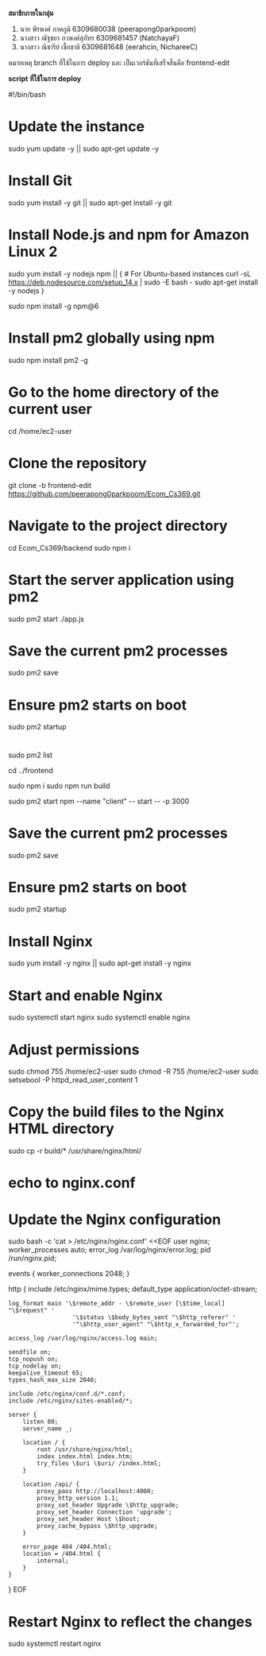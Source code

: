 **สมาชิกภายในกลุ่ม**
1. นาย พีรพงศ์ ภาคภูมิ 6309680038 (peerapong0parkpoom)
2. นางสาว ณัฐชยา ภวพงศ์สุภัทร 6309681457 (NatchayaF)
3. นางสาว ณิชารีย์ เชื้อชาติ 6309681648 (eerahcin, NichareeC)
   
หมายเหตุ branch ที่ใช้ในการ deploy และ เป็นเวอร์ชันที่เสร็จสิ้นคือ frontend-edit

**script ที่ใช้ในการ deploy**   

#!/bin/bash

# Update the instance
sudo yum update -y || sudo apt-get update -y

# Install Git
sudo yum install -y git || sudo apt-get install -y git

# Install Node.js and npm for Amazon Linux 2
sudo yum install -y nodejs npm || {
    # For Ubuntu-based instances
    curl -sL https://deb.nodesource.com/setup_14.x | sudo -E bash -
    sudo apt-get install -y nodejs
}

sudo npm install -g npm@6

# Install pm2 globally using npm
sudo npm install pm2 -g

# Go to the home directory of the current user
cd /home/ec2-user

# Clone the repository
git clone -b frontend-edit https://github.com/peerapong0parkpoom/Ecom_Cs369.git

# Navigate to the project directory
cd Ecom_Cs369/backend
sudo npm i

# Start the server application using pm2
sudo pm2 start ./app.js

# Save the current pm2 processes
sudo pm2 save

# Ensure pm2 starts on boot
sudo pm2 startup

# 
sudo pm2 list

cd ../frontend

sudo npm i
sudo npm run build

sudo pm2 start npm --name "client" -- start -- -p 3000

# Save the current pm2 processes
sudo pm2 save

# Ensure pm2 starts on boot
sudo pm2 startup

# Install Nginx
sudo yum install -y nginx || sudo apt-get install -y nginx

# Start and enable Nginx
sudo systemctl start nginx
sudo systemctl enable nginx

# Adjust permissions
sudo chmod 755 /home/ec2-user
sudo chmod -R 755 /home/ec2-user
sudo setsebool -P httpd_read_user_content 1

# Copy the build files to the Nginx HTML directory
sudo cp -r build/* /usr/share/nginx/html/

# echo to nginx.conf
# Update the Nginx configuration
sudo bash -c 'cat > /etc/nginx/nginx.conf' <<EOF
user nginx;
worker_processes auto;
error_log /var/log/nginx/error.log;
pid /run/nginx.pid;

events {
    worker_connections 2048;
}

http {
    include /etc/nginx/mime.types;
    default_type application/octet-stream;

    log_format main '\$remote_addr - \$remote_user [\$time_local] "\$request" '
                      '\$status \$body_bytes_sent "\$http_referer" '
                      '"\$http_user_agent" "\$http_x_forwarded_for"';

    access_log /var/log/nginx/access.log main;

    sendfile on;
    tcp_nopush on;
    tcp_nodelay on;
    keepalive_timeout 65;
    types_hash_max_size 2048;

    include /etc/nginx/conf.d/*.conf;
    include /etc/nginx/sites-enabled/*;

    server {
        listen 80;
        server_name _;

        location / {
            root /usr/share/nginx/html;
            index index.html index.htm;
            try_files \$uri \$uri/ /index.html;
        }

        location /api/ {
            proxy_pass http://localhost:4000;
            proxy_http_version 1.1;
            proxy_set_header Upgrade \$http_upgrade;
            proxy_set_header Connection 'upgrade';
            proxy_set_header Host \$host;
            proxy_cache_bypass \$http_upgrade;
        }

        error_page 404 /404.html;
        location = /404.html {
            internal;
        }
    }
}
EOF


# Restart Nginx to reflect the changes
sudo systemctl restart nginx
